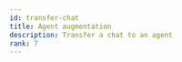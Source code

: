 ```yaml
---
id: transfer-chat
title: Agent augmentation
description: Transfer a chat to an agent
rank: 7
---
```

